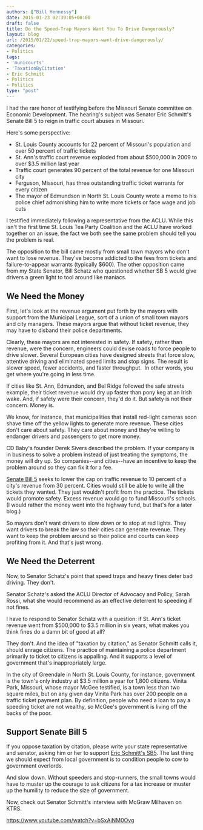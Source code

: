 ```yaml
---
authors: ["Bill Hennessy"]
date: 2015-01-23 02:39:05+00:00
draft: false
title: Do the Speed-Trap Mayors Want You To Drive Dangerously?
layout: blog
url: /2015/01/22/speed-trap-mayors-want-drive-dangerously/
categories:
- Politics
tags:
- 'municourts'
- 'TaxationByCitation'
- Eric Schmitt
- Politics
- Politics
type: "post"
---
```


I had the rare honor of testifying before the Missouri Senate committee on Economic Development. The hearing's subject was Senator Eric Schmitt's Senate Bill 5 to reign in traffic court abuses in Missouri.

Here's some perspective:




  * St. Louis County accounts for 22 percent of Missouri's population and over 50 percent of traffic tickets
  * St. Ann's traffic court revenue exploded from about $500,000 in 2009 to over $3.5 million last year
  * Traffic court generates 90 percent of the total revenue for one Missouri city
  * Ferguson, Missouri, has three outstanding traffic ticket warrants for every citizen
  * The mayor of Edmundson in North St. Louis County wrote a memo to his police chief admonishing him to write more tickets or face wage and job cuts


I testified immediately following a representative from the ACLU. While this isn't the first time St. Louis Tea Party Coalition and the ACLU have worked together on an issue, the fact we both see the same problem should tell you the problem is real.

The opposition to the bill came mostly from small town mayors who don't want to lose revenue. They've become addicted to the fees from tickets and failure-to-appear warrants (typically $600). The other opposition came from my State Senator, Bill Schatz who questioned whether SB 5 would give drivers a green light to tool around like maniacs.



## We Need the Money



First, let's look at the revenue argument put forth by the mayors with support from the Municipal League, sort of a union of small town mayors and city managers. These mayors argue that without ticket revenue, they may have to disband their police departments.

Clearly, these mayors are not interested in safety. If safety, rather than revenue, were the concern, engineers could devise roads to force people to drive slower. Several European cities have designed streets that force slow, attentive driving and eliminated speed limits and stop signs. The result is slower speed, fewer accidents, and faster throughput.  In other words, you get where you're going in less time.

If cities like St. Ann, Edmundon, and Bel Ridge followed the safe streets example, their ticket revenue would dry up faster than pony keg at an Irish wake. And, if safety were their concern, they'd do it. But safety is not their concern. Money is.

We know, for instance, that municipalities that install red-light cameras soon shave time off the yellow lights to generate more revenue. These cities don't care about safety. They care about money and they're willing to endanger drivers and passengers to get more money.

CD Baby's founder Derek Sivers described the problem. If your company is in business to solve a problem instead of just treating the symptoms, the money will dry up. So companies--and cities--have an incentive to keep the problem around so they can fix it for a fee.

[Senate Bill 5](https://www.senate.mo.gov/15info/BTS_Web/Bill.aspx?SessionType=R&BillID=160) seeks to lower the cap on traffic revenue to 10 percent of a city's revenue from 30 percent. Cities would still be able to write all the tickets they wanted. They just wouldn't profit from the practice. The tickets would promote safety. Excess revenue would go to fund Missouri's schools. (I would rather the money went into the highway fund, but that's for a later blog.)

So mayors don't want drivers to slow down or to stop at red lights. They want drivers to break the law so their cities can generate revenue. They want to keep the problem around so their police and courts can keep profiting from it. And that's just wrong.



## We Need the Deterrent



Now, to Senator Schatz's point that speed traps and heavy fines deter bad driving. They don't.

Senator Schatz's asked the ACLU Director of Advocacy and Policy, Sarah Rossi, what she would recommend as an effective deterrent to speeding if not fines.

I have to respond to Senator Schatz with a question: if St. Ann's ticket revenue went from $500,000 to $3.5 million in six years, what makes you think fines do a damn bit of good at all?

They don't. And the idea of "taxation by citation," as Senator Schmitt calls it, should enrage citizens. The practice of maintaining a police department primarily to ticket to citizens is appalling. And it supports a level of government that's inappropriately large.

In the city of Greendale in North St. Louis County, for instance, government is the town's only industry at $3.5 million a year for 1,800 citizens. Vinita Park, Missouri, whose mayor McGee testified, is a town less than two square miles, but on any given day Vinita Park has over 200 people on a traffic ticket payment plan. By definition, people who need a loan to pay a speeding ticket are not wealthy, so McGee's government is living off the backs of the poor.



## Support Senate Bill 5



If you oppose taxation by citation, please write your state representative and senator, asking him or her to support [Eric Schmitt's SB5](https://www.senate.mo.gov/media/15info/schmitt/releases/012115-SB5.html). The last thing we should expect from local government is to condition people to cow to government overlords.

And slow down. Without speeders and stop-runners, the small towns would have to muster up the courage to ask citizens for a tax increase or muster up the humility to reduce the size of government.

Now, check out Senator Schmitt's interview with McGraw Milhaven on KTRS.

https://www.youtube.com/watch?v=bSxAjNM0Ovg
